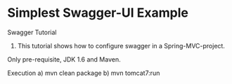 Simplest Swagger-UI Example
===================================

Swagger Tutorial

1. This tutorial shows how to configure swagger in a Spring-MVC-project.


Only pre-requisite, JDK 1.6 and Maven.

Execution
 a) mvn clean package
 b) mvn tomcat7:run
